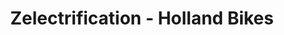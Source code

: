 ---
title: "Zelectrification - Holland Bikes"
url: /lagny-sur-marne/zelectrification-holland-bikes/
shop: vélo
---
